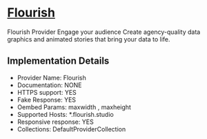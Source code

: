 # [Flourish](https://flourish.studio)

Flourish Provider
Engage your audience Create agency-quality data graphics
and animated stories that bring your data to life.

## Implementation Details

- Provider
Name: Flourish
- Documentation: NONE
- HTTPS support: YES
- Fake Response: YES
- Oembed Params: maxwidth , maxheight
- Supported Hosts: *.flourish.studio
- Responsive response: YES
- Collections: DefaultProviderCollection


